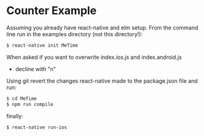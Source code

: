 # Counter Example

Assuming you already have react-native and elm setup. From the command 
line run in the examples directory (not this directory!):

```bash
$ react-native init MeTime 
```

When asked if you want to overwrite index.ios.js and index.android.js
- decline with "n"

Using git revert the changes react-native made to the package.json file 
and run:

```bash
$ cd MeTime
$ npm run compile 
```

finally:

```bash
$ react-native run-ios 
```